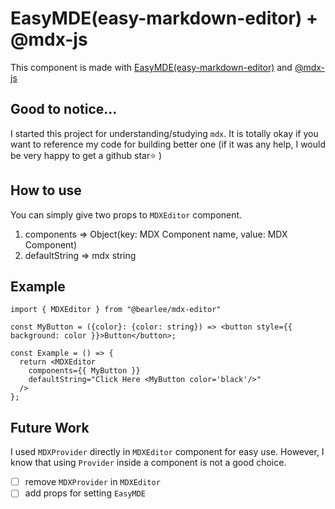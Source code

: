# EasyMDE(easy-markdown-editor) + @mdx-js

This component is made with [EasyMDE(easy-markdown-editor)](https://github.com/Ionaru/easy-markdown-editor)
and [@mdx-js](https://github.com/mdx-js/mdx)

## Good to notice...

I started this project for understanding/studying `mdx`.
It is totally okay if you want to reference my code for building better one (if it was any help, I would be very happy to get a github star⭐ )


## How to use

You can simply give two props to `MDXEditor` component.
1. components => Object(key: MDX Component name, value: MDX Component)
2. defaultString => mdx string

## Example
```tsx
import { MDXEditor } from "@bearlee/mdx-editor"

const MyButton = ({color}: {color: string}) => <button style={{ background: color }}>Button</button>;

const Example = () => {
  return <MDXEditor 
    components={{ MyButton }} 
    defaultString="Click Here <MyButton color='black'/>"
  />
}; 
```

## Future Work
I used `MDXProvider` directly in `MDXEditor` component for easy use. However, I know that using `Provider` inside a component is not a good choice.

- [ ] remove `MDXProvider` in `MDXEditor`
- [ ] add props for setting `EasyMDE`